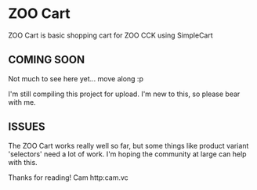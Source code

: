 ZOO Cart
========

ZOO Cart is basic shopping cart for ZOO CCK using SimpleCart


COMING SOON
-----------

Not much to see here yet... move along :p

I'm still compiling this project for upload. I'm new to this, so please bear with me.


ISSUES
------

The ZOO Cart works really well so far, but some things like product variant 'selectors' need a lot of work. I'm hoping the community at large can help with this.


Thanks for reading!
Cam
http:cam.vc
